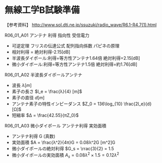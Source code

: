 # 無線工学B試験準備

【参考資料】
http://www.sol.dti.ne.jp/ssuzuki/radio_wave/R6.1-R4.7(1).html

R06_01_A01 アンテナ 利得 指向性 受信電力
- 可逆定理 フリスの伝達公式 配列指向係数 パピネの原理
- 相対利得 = 絶対利得-2.15[dB]
- 半波長ダイポール:利得=等方性アンテナ1.64倍 絶対利得=2.15[dB]
- 微小ダイポール:利得=等方性アンテナ1.5倍 絶対利得=約1.76[dB]


R06_01_A02 半波長ダイポールアンテナ
- 波長 $λ [m]$
- 素子の長さ $l_e = \frac{λ}{4} [m]$
- 素子の直径 $d [m]$
- アンテナ素子の特性インピーダンス $Z_0 = 136\log_{10} \frac{2l_e}{d} [Ω]$
- 短縮率 $Δ = \frac{42.55}{πZ_0}$


R06_01_A03 微小ダイポール アンテナ利得 実効面積
- アンテナ利得 G (真数)
- 実効面積 $A = \frac{λ^2}{4π}G = 0.08λ^2G [m^2]G
- 微小ダイポールの絶対利得 $G_s = \rrac{3}{2} = 1.5
- 微小ダイポールの実効面積 $A_s = 0.08λ^2 × 1.5 = 0.12λ^2$




